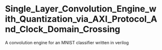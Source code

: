 # Single_Layer_Convolution_Engine_with_Quantization_via_AXI_Protocol_And_Clock_Domain_Crossing
A convolution engine for an MNIST classifier written in verilog
